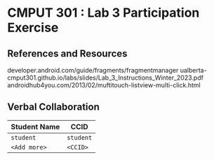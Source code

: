 # CMPUT 301 : Lab 3 Participation Exercise

## References and Resources

developer.android.com/guide/fragments/fragmentmanager
ualberta-cmput301.github.io/labs/slides/Lab_3_Instructions_Winter_2023.pdf
androidhub4you.com/2013/02/muftitouch-listview-multi-click.html

## Verbal Collaboration

| Student Name | CCID      |
| ------------ | --------- |
| `student`    | `student` |
| `<Add more>` | `<CCID>`  |
